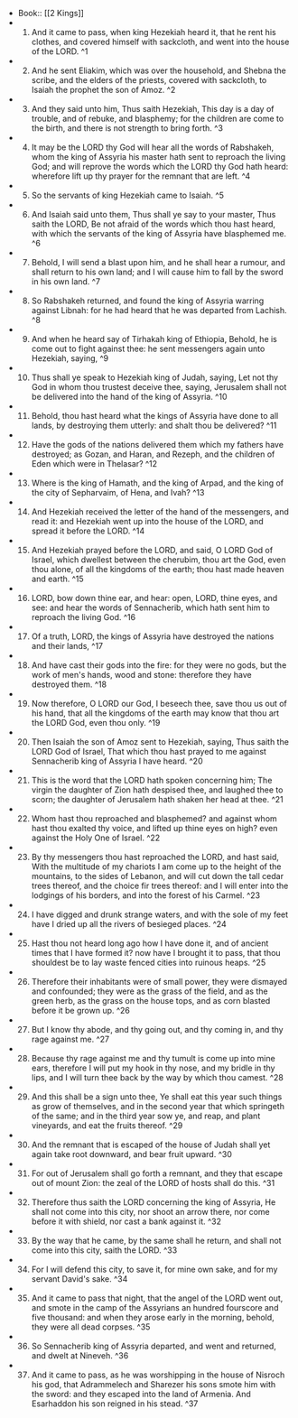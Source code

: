 - Book:: [[2 Kings]]
- 1. And it came to pass, when king Hezekiah heard it, that he rent his clothes, and covered himself with sackcloth, and went into the house of the LORD. ^1
- 2. And he sent Eliakim, which was over the household, and Shebna the scribe, and the elders of the priests, covered with sackcloth, to Isaiah the prophet the son of Amoz. ^2
- 3. And they said unto him, Thus saith Hezekiah, This day is a day of trouble, and of rebuke, and blasphemy; for the children are come to the birth, and there is not strength to bring forth. ^3
- 4. It may be the LORD thy God will hear all the words of Rabshakeh, whom the king of Assyria his master hath sent to reproach the living God; and will reprove the words which the LORD thy God hath heard: wherefore lift up thy prayer for the remnant that are left. ^4
- 5. So the servants of king Hezekiah came to Isaiah. ^5
- 6. And Isaiah said unto them, Thus shall ye say to your master, Thus saith the LORD, Be not afraid of the words which thou hast heard, with which the servants of the king of Assyria have blasphemed me. ^6
- 7. Behold, I will send a blast upon him, and he shall hear a rumour, and shall return to his own land; and I will cause him to fall by the sword in his own land. ^7
- 8. So Rabshakeh returned, and found the king of Assyria warring against Libnah: for he had heard that he was departed from Lachish. ^8
- 9. And when he heard say of Tirhakah king of Ethiopia, Behold, he is come out to fight against thee: he sent messengers again unto Hezekiah, saying, ^9
- 10. Thus shall ye speak to Hezekiah king of Judah, saying, Let not thy God in whom thou trustest deceive thee, saying, Jerusalem shall not be delivered into the hand of the king of Assyria. ^10
- 11. Behold, thou hast heard what the kings of Assyria have done to all lands, by destroying them utterly: and shalt thou be delivered? ^11
- 12. Have the gods of the nations delivered them which my fathers have destroyed; as Gozan, and Haran, and Rezeph, and the children of Eden which were in Thelasar? ^12
- 13. Where is the king of Hamath, and the king of Arpad, and the king of the city of Sepharvaim, of Hena, and Ivah? ^13
- 14. And Hezekiah received the letter of the hand of the messengers, and read it: and Hezekiah went up into the house of the LORD, and spread it before the LORD. ^14
- 15. And Hezekiah prayed before the LORD, and said, O LORD God of Israel, which dwellest between the cherubim, thou art the God, even thou alone, of all the kingdoms of the earth; thou hast made heaven and earth. ^15
- 16. LORD, bow down thine ear, and hear: open, LORD, thine eyes, and see: and hear the words of Sennacherib, which hath sent him to reproach the living God. ^16
- 17. Of a truth, LORD, the kings of Assyria have destroyed the nations and their lands, ^17
- 18. And have cast their gods into the fire: for they were no gods, but the work of men's hands, wood and stone: therefore they have destroyed them. ^18
- 19. Now therefore, O LORD our God, I beseech thee, save thou us out of his hand, that all the kingdoms of the earth may know that thou art the LORD God, even thou only. ^19
- 20. Then Isaiah the son of Amoz sent to Hezekiah, saying, Thus saith the LORD God of Israel, That which thou hast prayed to me against Sennacherib king of Assyria I have heard. ^20
- 21. This is the word that the LORD hath spoken concerning him; The virgin the daughter of Zion hath despised thee, and laughed thee to scorn; the daughter of Jerusalem hath shaken her head at thee. ^21
- 22. Whom hast thou reproached and blasphemed? and against whom hast thou exalted thy voice, and lifted up thine eyes on high? even against the Holy One of Israel. ^22
- 23. By thy messengers thou hast reproached the LORD, and hast said, With the multitude of my chariots I am come up to the height of the mountains, to the sides of Lebanon, and will cut down the tall cedar trees thereof, and the choice fir trees thereof: and I will enter into the lodgings of his borders, and into the forest of his Carmel. ^23
- 24. I have digged and drunk strange waters, and with the sole of my feet have I dried up all the rivers of besieged places. ^24
- 25. Hast thou not heard long ago how I have done it, and of ancient times that I have formed it? now have I brought it to pass, that thou shouldest be to lay waste fenced cities into ruinous heaps. ^25
- 26. Therefore their inhabitants were of small power, they were dismayed and confounded; they were as the grass of the field, and as the green herb, as the grass on the house tops, and as corn blasted before it be grown up. ^26
- 27. But I know thy abode, and thy going out, and thy coming in, and thy rage against me. ^27
- 28. Because thy rage against me and thy tumult is come up into mine ears, therefore I will put my hook in thy nose, and my bridle in thy lips, and I will turn thee back by the way by which thou camest. ^28
- 29. And this shall be a sign unto thee, Ye shall eat this year such things as grow of themselves, and in the second year that which springeth of the same; and in the third year sow ye, and reap, and plant vineyards, and eat the fruits thereof. ^29
- 30. And the remnant that is escaped of the house of Judah shall yet again take root downward, and bear fruit upward. ^30
- 31. For out of Jerusalem shall go forth a remnant, and they that escape out of mount Zion: the zeal of the LORD of hosts shall do this. ^31
- 32. Therefore thus saith the LORD concerning the king of Assyria, He shall not come into this city, nor shoot an arrow there, nor come before it with shield, nor cast a bank against it. ^32
- 33. By the way that he came, by the same shall he return, and shall not come into this city, saith the LORD. ^33
- 34. For I will defend this city, to save it, for mine own sake, and for my servant David's sake. ^34
- 35. And it came to pass that night, that the angel of the LORD went out, and smote in the camp of the Assyrians an hundred fourscore and five thousand: and when they arose early in the morning, behold, they were all dead corpses. ^35
- 36. So Sennacherib king of Assyria departed, and went and returned, and dwelt at Nineveh. ^36
- 37. And it came to pass, as he was worshipping in the house of Nisroch his god, that Adrammelech and Sharezer his sons smote him with the sword: and they escaped into the land of Armenia. And Esarhaddon his son reigned in his stead. ^37
